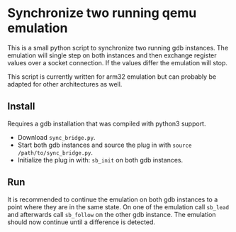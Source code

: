 # Synchronize two running qemu emulation
This is a small python script to synchronize two running gdb instances. The emulation will single step on both instances and then exchange register values over a socket connection. If the values differ the emulation will stop.

This script is currently written for arm32 emulation but can probably be adapted for other architectures as well.

## Install
Requires a gdb installation that was compiled with python3 support.
 - Download `sync_bridge.py`.
 - Start both gdb instances and source the plug in with `source /path/to/sync_bridge.py`.
 - Initialize the plug in with: `sb_init` on both gdb instances.

## Run
It is recommended to continue the emulation on both gdb instances to a point where they are in the same state.
On one of the emulation call `sb_lead` and afterwards call `sb_follow` on the other gdb instance.
The emulation should now continue until a difference is detected.
